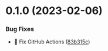 # 0.1.0 (2023-02-06)


### Bug Fixes

* :bug: Fix GitHub Actions ([83b315c](https://github.com/SenoReload/raspi-pico-w-intro/commit/83b315cc39eb9492dc7c227e558a965341dd69b0))



